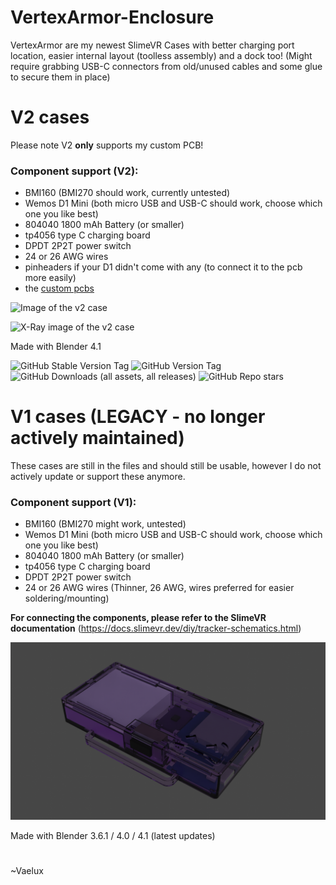 # VertexArmor-Enclosure
VertexArmor are my newest SlimeVR Cases with better charging port location, easier internal layout (toolless assembly) and a dock too! (Might require grabbing USB-C connectors from old/unused cables and some glue to secure them in place)

# V2 cases
Please note V2 **only** supports my custom PCB!
### Component support (V2):
* BMI160 (BMI270 should work, currently untested)
* Wemos D1 Mini (both micro USB and USB-C should work, choose which one you like best)
* 804040 1800 mAh Battery (or smaller)
* tp4056 type C charging board
* DPDT 2P2T power switch
* 24 or 26 AWG wires
* pinheaders if your D1 didn't come with any (to connect it to the pcb more easily)
* the [custom pcbs](https://github.com/VaeluxV/Custom-SlimeVR-D1-BMI-PCB/releases/tag/v1.3.2)

![Image of the v2 case](https://github.com/VaeluxV/VertexArmor-Enclosure/blob/143781151046fbaee0d165c5f9143828648ac848/Renders/V2.3/Render-V2.3_2024-06-20_1.jpg)

![X-Ray image of the v2 case](https://github.com/VaeluxV/VertexArmor-Enclosure/blob/143781151046fbaee0d165c5f9143828648ac848/Renders/V2.3/Render-V2.3_2024-06-20_2.png)

Made with Blender 4.1

![GitHub Stable Version Tag](https://img.shields.io/github/v/tag/VaeluxV/VertexArmor-Enclosure?style=for-the-badge&label=Latest%20stable%20version)
![GitHub Version Tag](https://img.shields.io/github/v/tag/VaeluxV/VertexArmor-Enclosure?include_prereleases&style=for-the-badge&label=Latest%20version)
![GitHub Downloads (all assets, all releases)](https://img.shields.io/github/downloads/VaeluxV/VertexArmor-Enclosure/total?style=for-the-badge&label=Total%20downloads)
![GitHub Repo stars](https://img.shields.io/github/stars/VaeluxV/VertexArmor-Enclosure?style=for-the-badge)




# V1 cases (LEGACY - no longer actively maintained)
These cases are still in the files and should still be usable, however I do not actively update or support these anymore.

### Component support (V1):
* BMI160 (BMI270 might work, untested)
* Wemos D1 Mini (both micro USB and USB-C should work, choose which one you like best)
* 804040 1800 mAh Battery (or smaller)
* tp4056 type C charging board
* DPDT 2P2T power switch
* 24 or 26 AWG wires (Thinner, 26 AWG, wires preferred for easier soldering/mounting)

**For connecting the components, please refer to the SlimeVR documentation** (https://docs.slimevr.dev/diy/tracker-schematics.html)

![Image of the v1 cases in transparent purple](https://github.com/SubzeV/VertexArmor-Enclosure/blob/88d3fa0febc945a1c8c1eb2db47e81279767da3d/Renders/V1.1/2024-01-28_V1.1-Logo-Closed-Transparent.png)

Made with Blender 3.6.1 / 4.0 / 4.1 (latest updates)

#

~Vaelux
